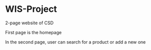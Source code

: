 # WIS-Project
2-page website of CSD

First page is the homepage

In the second page, user can search for a product or add a new one
